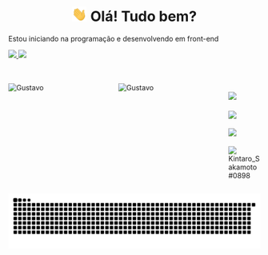 ## <h1 align = "center"> <img src = "https://raw.githubusercontent.com/ABSphreak/ABSphreak/master/gifs/Hi.gif" width = "30px" > Olá! Tudo bem?
Estou iniciando na programação e desenvolvendo em front-end
<div>
  <a href="https://github.com/gcrsanalista">
  <img height="150em" src="https://github-readme-stats.vercel.app/api?username=gcrsanalista&show_icons=true&theme=tokyonight&include_all_commits=true&count_private=true"/>
  <img height="150em" src="https://github-readme-stats.vercel.app/api/top-langs/?username=gcrsanalista&layout=compact&langs_count=7&theme=tokyonight"/>
</div>
<div style="display: inline_block"><br>
</div> 
  
  <br>


<div> 

  <a href="https://www.duolingo.com/profile/gustavocostajj" target="_blank"><img src="https://user-images.githubusercontent.com/85446931/134098225-5c6f365e-c81c-47ed-9cbb-dc14a0f687f6.png" target="_blank" img align="left" alt="Gustavo" height="220" width="220"></a>
  <img align="left" alt="Gustavo" height="220" width="220" src="https://user-images.githubusercontent.com/85446931/134086685-7b629b76-9f9c-4f3e-ba3a-27162e81db55.gif">
  <br>
  <a href="https://www.youtube.com/watch?v=jjOd-HvOZqg" target="_blank"><img src="https://img.shields.io/badge/YouTube-FF0000?style=for-the-badge&logo=youtube&logoColor=white" target="_blank"></a>
  <br> <br>
  <a href = "mailto:gcrsanalista@gmail.com"><img src="https://img.shields.io/badge/-Gmail-%23333?style=for-the-badge&logo=gmail&logoColor=white" target="_blank" img align="center"></a>
  <br> <br>
  <a href="https://www.linkedin.com/in/gustavo-costa-0554501b9/" target="_blank"><img src="https://img.shields.io/badge/-LinkedIn-%230077B5?style=for-the-badge&logo=linkedin&logoColor=white" target="_blank" img align="center"></a>
  <br> <br>
  <img src="https://img.shields.io/badge/Discord-7289DA?style=for-the-badge&logo=discord&logoColor=white" target="_blank" img align="center"> <span> Kintaro_Sakamoto#0898</span>
 
  ![Snake animation](https://github.com/gcrsanalista/gcrsanalista/blob/output/github-contribution-grid-snake.svg)
 
 
  
</div>
